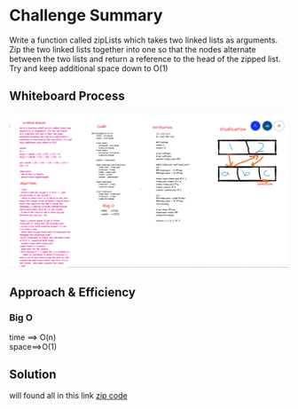 # Challenge Summary

Write a function called zipLists which takes two linked lists as arguments. Zip the two linked lists together into one so that the nodes alternate between the two lists and return a reference to the head of the zipped list. Try and keep additional space down to O(1)

## Whiteboard Process

![zipping](../../../imgs/zipping.png)

## Approach & Efficiency

### Big O

time ==> O(n) <br>
space==>O(1)

## Solution

will found all in this link [zip code](https://github.com/amarh-ayman/401_data-structures-and-algorithms/blob/main/Data-Structures/challenges/ll_zip/ll_zip.py)
